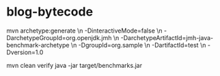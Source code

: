 # blog-bytecode

mvn archetype:generate \\n  -DinteractiveMode=false \\n  -DarchetypeGroupId=org.openjdk.jmh \\n  -DarchetypeArtifactId=jmh-java-benchmark-archetype \\n  -DgroupId=org.sample \\n  -DartifactId=test \\n  -Dversion=1.0

mvn clean verify
java -jar target/benchmarks.jar
